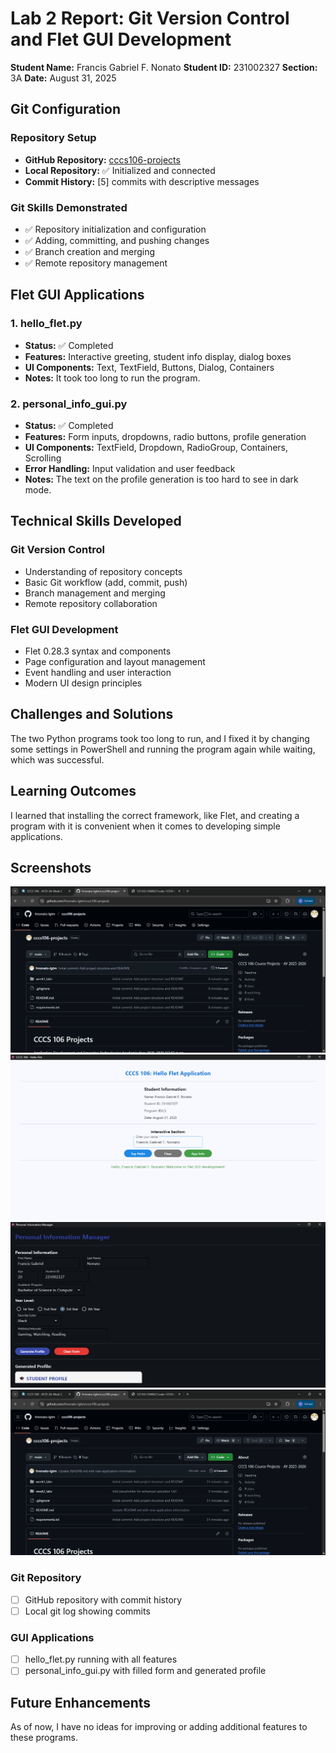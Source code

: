# Lab 2 Report: Git Version Control and Flet GUI Development

**Student Name:** Francis Gabriel F. Nonato
**Student ID:** 231002327
**Section:** 3A
**Date:** August 31, 2025

## Git Configuration

### Repository Setup
- **GitHub Repository:** [cccs106-projects](https://github.com/frnonato-lgtm/cccs106-projects)
- **Local Repository:** ✅ Initialized and connected
- **Commit History:** [5] commits with descriptive messages

### Git Skills Demonstrated
- ✅ Repository initialization and configuration
- ✅ Adding, committing, and pushing changes
- ✅ Branch creation and merging
- ✅ Remote repository management

## Flet GUI Applications

### 1. hello_flet.py
- **Status:** ✅ Completed
- **Features:** Interactive greeting, student info display, dialog boxes
- **UI Components:** Text, TextField, Buttons, Dialog, Containers
- **Notes:** It took too long to run the program.

### 2. personal_info_gui.py
- **Status:** ✅ Completed
- **Features:** Form inputs, dropdowns, radio buttons, profile generation
- **UI Components:** TextField, Dropdown, RadioGroup, Containers, Scrolling
- **Error Handling:** Input validation and user feedback
- **Notes:** The text on the profile generation is too hard to see in dark mode.

## Technical Skills Developed

### Git Version Control
- Understanding of repository concepts
- Basic Git workflow (add, commit, push)
- Branch management and merging
- Remote repository collaboration

### Flet GUI Development
- Flet 0.28.3 syntax and components
- Page configuration and layout management
- Event handling and user interaction
- Modern UI design principles

## Challenges and Solutions

The two Python programs took too long to run, and I fixed it by changing some settings in PowerShell and running the program again while waiting, which was successful.

## Learning Outcomes

I learned that installing the correct framework, like Flet, and creating a program with it is convenient when it comes to developing simple applications.

## Screenshots

![Successful Push](<lab2_screenshots/successful push.png>)
![Hello Flet](lab2_screenshots/hello_flet.png)
![Personal Information GUI](lab2_screenshots/personal_info_gui.png)
![Complete Commit History](<lab2_screenshots/complete commit history.png>)

### Git Repository
- [ ] GitHub repository with commit history
- [ ] Local git log showing commits

### GUI Applications
- [ ] hello_flet.py running with all features
- [ ] personal_info_gui.py with filled form and generated profile

## Future Enhancements

As of now, I have no ideas for improving or adding additional features to these programs.